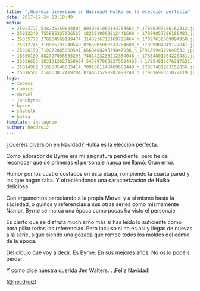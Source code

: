 ```yaml
---
title: "¿Queréis diversión en Navidad? Hulka es la elección perfecta"
date: 2017-12-24 23:10:49
media: 
  - 25023727_538245159844804_6040981062144753664_n_17886397186162312.jpg
  - 25022249_755985327936525_1826918992812441600_n_17889057286186483.jpg
  - 25035772_378904569199474_3143936715169726464_n_17897638609094950.jpg
  - 25012745_318865191940549_8265005060333764608_n_17899804849127041.jpg
  - 25026150_710072865868541_666848824379047936_n_17913994129049632.jpg
  - 18300139_882727058565298_7481423238212354048_n_17854801204220431.jpg
  - 25036653_1831313027158994_5438979638275604480_n_17854815676217521.jpg
  - 25014982_310958546083414_7091081148469608448_n_17887481263152056.jpg
  - 25016561_314063012419204_8744635298207498240_n_17905698331077119.jpg
tags: 
  - tebeos
  - comics
  - marvel
  - johnbyrne
  - byrne
  - shehulk
  - hulka
template: instagram
author: hecdruiz
---
```


¿Queréis diversión en Navidad? Hulka es la elección perfecta.


Como adorador de Byrne era mi asignatura pendiente, pero he de reconocer que de primeras el personaje nunca me llamó. Gran error.


Humor por los cuatro costados en esta etapa, rompiendo la cuarta pared y las que hagan falta. Y ofreciéndonos una caracterización de Hulka deliciosa.


Con argumentos parodiando a la propia Marvel y a sí mismo hasta la saciedad,  o guiños y referencias a sus otras series como mismamente Namor, Byrne se marca una época como pocas ha visto el personaje.


Es cierto que se disfruta muchísimo más si has leído lo suficiente como para pillar todas las referencias. Pero incluso si no es así y llegas de nuevas a la serie, sigue siendo una gozada que rompe todos los moldes del cómic de la época.


Del dibujo que voy a decir. Es Byrne. En sus mejores años. No os lo podéis perder.


Y como dice nuestra querida Jen Walters... ¡Feliz Navidad!




([@hecdruiz](https://instagram.com/hecdruiz))





